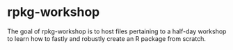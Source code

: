 
<!-- README.md is generated from README.Rmd. Please edit that file -->

# rpkg-workshop

<!-- badges: start -->
<!-- badges: end -->

The goal of rpkg-workshop is to host files pertaining to a half-day
workshop to learn how to fastly and robustly create an R package from
scratch.
